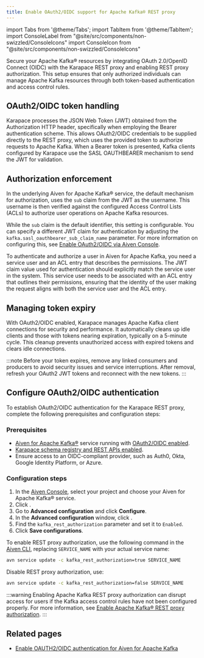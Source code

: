 ```yaml
---
title: Enable OAuth2/OIDC support for Apache Kafka® REST proxy
---
```


import Tabs from '@theme/Tabs';
import TabItem from '@theme/TabItem';
import ConsoleLabel from "@site/src/components/non-swizzled/ConsoleIcons"
import ConsoleIcon from "@site/src/components/non-swizzled/ConsoleIcons"

Secure your Apache Kafka® resources by integrating OAuth 2.0/OpenID Connect (OIDC) with the Karapace REST proxy and enabling REST proxy authorization.
This setup ensures that only authorized individuals can manage Apache Kafka resources
through both token-based authentication and access control rules.

## OAuth2/OIDC token handling

Karapace processes the JSON Web Token (JWT) obtained from the
Authorization HTTP header, specifically when employing the Bearer
authentication scheme. This allows OAuth2/OIDC credentials to be
supplied directly to the REST proxy, which uses the provided token to
authorize requests to Apache Kafka. When a Bearer token is presented,
Kafka clients configured by Karapace use the SASL OAUTHBEARER mechanism
to send the JWT for validation.

## Authorization enforcement

In the underlying Aiven for Apache Kafka® service, the default mechanism
for authorization, uses the `sub` claim from the JWT as the username.
This username is then verified against the configured Access Control
Lists (ACLs) to authorize user operations on Apache Kafka resources.

While the `sub` claim is the default identifier, this setting is
configurable. You can specify a different JWT claim for authentication
by adjusting the `kafka.sasl_oauthbearer_sub_claim_name` parameter. For
more information on configuring this, see
[Enable OAuth2/OIDC via Aiven Console](/docs/products/kafka/howto/enable-oidc).

To authenticate and authorize a user in Aiven for Apache Kafka, you need a service user
and an ACL entry that describes the permissions. The JWT claim value used for
authentication should explicitly match the service user in the system. This service
user needs to be associated with an ACL entry that outlines their permissions, ensuring
that the identity of the user making the request aligns with both the service user
and the ACL entry.

## Managing token expiry

With OAuth2/OIDC enabled, Karapace manages Apache Kafka client connections for
security and performance. It automatically cleans up idle clients and
those with tokens nearing expiration, typically on a 5-minute cycle.
This cleanup prevents unauthorized access with expired tokens and clears
idle connections.

:::note
Before your token expires, remove any linked consumers and producers to
avoid security issues and service interruptions. After removal, refresh
your OAuth2 JWT tokens and reconnect with the new tokens.
:::

## Configure OAuth2/OIDC authentication

To establish OAuth2/OIDC authentication for the Karapace REST proxy,
complete the following prerequisites and configuration steps:

### Prerequisites

-   [Aiven for Apache Kafka®](/docs/products/kafka/get-started) service running with
    [OAuth2/OIDC enabled](/docs/products/kafka/howto/enable-oidc).
-   [Karapace schema registry and REST APIs enabled](/docs/products/kafka/karapace/howto/enable-karapace).
-   Ensure access to an OIDC-compliant provider, such as Auth0, Okta,
    Google Identity Platform, or Azure.

### Configuration steps

<Tabs groupId="config-methods">
<TabItem value="console" label="Aiven Console" default>

1. In the [Aiven Console](https://console.aiven.io/), select your
   project and choose your Aiven for Apache Kafka® service.
1. Click <ConsoleLabel name="Service settings"/>.
1. Go to **Advanced configuration** and click **Configure**.
1. In the **Advanced configuration** window, click
   <ConsoleIcon name="Add config options"/>.
1. Find the `kafka_rest_authorization` parameter and set it to `Enabled`.
1. Click **Save configurations**.

</TabItem>
<TabItem value="cli" label="Aiven CLI">

To enable REST proxy authorization, use the following command in the
[Aiven CLI](/docs/tools/cli), replacing `SERVICE_NAME` with your actual service name:

```bash
avn service update -c kafka_rest_authorization=true SERVICE_NAME
```

Disable REST proxy authorization, use:

```bash
avn service update -c kafka_rest_authorization=false SERVICE_NAME
```

</TabItem>
</Tabs>

:::warning
Enabling Apache Kafka REST proxy authorization can disrupt access for
users if the Kafka access control rules have not been configured
properly. For more information, see
[Enable Apache Kafka® REST proxy authorization](/docs/products/kafka/karapace/howto/enable-kafka-rest-proxy-authorization).
:::

## Related pages

- [Enable OAUTH2/OIDC authentication for Aiven for Apache Kafka](/docs/products/kafka/howto/enable-oidc)

